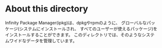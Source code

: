 # About this directory

Infinity Package Manager(ipkg)は、dpkgやrpmのように、
グローバルなパッケージ(システムにインストールされ、
すべてのユーザーが使えるパッケージ)をインストールすることができます。
このディレクトリでは、そのようなシステムワイドなデータを管理しています。